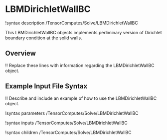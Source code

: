 # LBMDirichletWallBC

!syntax description /TensorComputes/Solve/LBMDirichletWallBC

This LBMDirichletWallBC objects implements perliminary version of Dirichlet boundary condition at the solid walls.

## Overview

!! Replace these lines with information regarding the LBMDirichletWallBC object.

## Example Input File Syntax

!! Describe and include an example of how to use the LBMDirichletWallBC object.

!syntax parameters /TensorComputes/Solve/LBMDirichletWallBC

!syntax inputs /TensorComputes/Solve/LBMDirichletWallBC

!syntax children /TensorComputes/Solve/LBMDirichletWallBC
